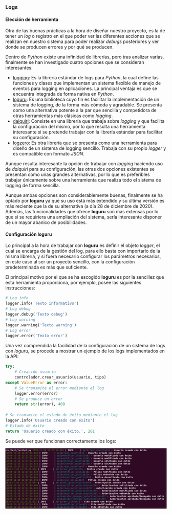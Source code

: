 ### Logs

#### Elección de herramienta
Otra de las buenas prácticas a la hora de diseñar nuestro proyecto, es la de tener un *log* o registro en el que poder ver las diferentes acciones que se realizan en nuestro sistema para poder realizar *debugs* posteriores y ver donde se producen errores y por qué se producen.

Dentro de *Python* existe una infinidad de librerías, pero tras analizar varias, finalmente se han investigado cuatro opciones que se consideran interesantes:

* [logging](https://docs.python.org/3/library/logging.html): Es la librería estándar de logs para *Python*, la cual define las funciones y clases que implementan un sistema flexible de manejo de eventos para logging en aplicaciones. La principal ventaja es que se encuentra integrada de forma nativa en *Python*.
* [loguru](https://github.com/Delgan/loguru): Es una biblioteca cuyo fin es facilitar la implementación de un sistema de logging, de la forma más cómoda y agradable. Se presenta como una alternativa potente a la par que sencilla y competidora de otras herramientas más clásicas como *logging*.
* [daiquiri](https://github.com/jd/daiquiri): Consiste en una librería que trabaja sobre *logging* y que facilita la configuración del mismo, por lo que resulta una herramienta interesante si se pretende trabajar con la librería estándar para facilitar su configuración.
* [logzero](https://github.com/metachris/logzero): Es otra librería que se presenta como una herramienta para diseño de un sistema de logging sencillo. Trabaja con su propio *logger* y es compatible con formato *JSON*.

Aunque resulta interesante la opción de trabajar con *logging* haciendo uso de *daiquiri* para su configuración, las otras dos opciones existentes se presentan como unas grandes alternativas, por lo que es preferibles trabajar únicamente sobre una herramienta que realiza todo el sistema de logging de forma sencilla.

Aunque ambas opciones son considerablemente buenas, finalmente se ha optado por **loguru** ya que su uso está más extendido y su última versión es más reciente que la de su alternativa (a día 28 de diciembre de 2020). Además, las funcionalidades que ofrece **loguru** son más extensas por lo que si se requiriera una ampliación del sistema, sería interesante disponer de un mayor abanico de posibilidades.

#### Configuración loguru

Lo principal a la hora de trabajar con **loguru** es definir el objeto *logger*, el cual se encarga de la gestión del log, para ello basta con importarlo de la misma librería, y si fuera necesario configurar los parámetros necesarios, en este caso al ser un proyecto sencillo, con la configuración predeterminada es más que suficiente.

El principal motivo por el que se ha escogido **loguru** es por la sencillez que esta herramienta proporciona, por ejemplo, posee las siguientes instrucciones:

```python
# Log info
logger.info('Texto informativo')
# Log debug
logger.debug('Texto debug')
# Log warning
logger.warning('Texto warning')
# Log error
logger.error('Texto error')
```
Una vez comprendida la facilidad de la configuración de un sistema de logs con *loguru*, se procede a mostrar un ejemplo de los logs implementados en la API:

```python
try:
	# Creación usuario
	controlador.crear_usuario(usuario, tipo)
except ValueError as error:
	# Se transmite el error mediante el log
	logger.error(error)
	# Se produce un error
	return str(error), 400

# Se transmite el estado de éxito mediante el log	
logger.info('Usuario creado con éxito')
# Estado de éxito
return 'Usuario creado con éxito.', 201
```

Se puede ver que funcionan correctamente los logs:

![Logs funcionando](../img/logs_funcionando.png "Logs funcionando")
